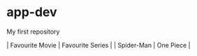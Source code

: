 # app-dev
My first repository

| Favourite Movie | Favourite Series |
| Spider-Man      | One Piece        |

